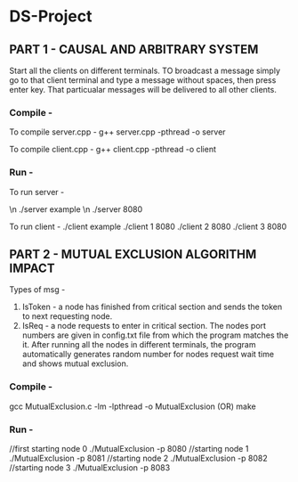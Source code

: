 # DS-Project

## PART 1 - CAUSAL AND ARBITRARY SYSTEM
Start all the clients on different terminals. TO broadcast a message simply go to that client terminal and type a message without spaces, then press enter key. That particualar messages will be delivered to all other clients.

### Compile -
To compile server.cpp -
g++ server.cpp -pthread -o server

To compile client.cpp -
g++ client.cpp -pthread -o client

### Run -
To run server -

\n ./server <port> 
example
\n ./server 8080

To run client -
./client <clientid> <port>
example
./client 1 8080
./client 2 8080
./client 3 8080

## PART 2 - MUTUAL EXCLUSION ALGORITHM IMPACT
Types of msg -
1.  IsToken - a node has finished from critical section and sends the token to next requesting node. 
2. IsReq - a node requests to enter in critical section.
The nodes port numbers are given in config.txt file from which the program matches the it. After running all the nodes in different terminals, the program automatically generates random number for nodes request wait time and shows mutual exclusion.

### Compile -
gcc MutualExclusion.c -lm -lpthread -o MutualExclusion
 (OR)
make

### Run -
//first starting node 0
./MutualExclusion -p 8080
//starting node 1
./MutualExclusion -p 8081
//starting node 2
./MutualExclusion -p 8082
//starting node 3
./MutualExclusion -p 8083
